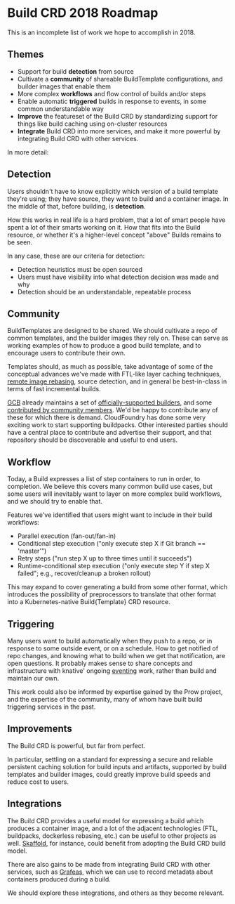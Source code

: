 # Build CRD 2018 Roadmap

This is an incomplete list of work we hope to accomplish in 2018.

## Themes

- Support for build **detection** from source
- Cultivate a **community** of shareable BuildTemplate configurations, and
  builder images that enable them
- More complex **workflows** and flow control of builds and/or steps
- Enable automatic **triggered** builds in response to events, in some common
  understandable way
- **Improve** the featureset of the Build CRD by standardizing support for
  things like build caching using on-cluster resources
- **Integrate** Build CRD into more services, and make it more powerful by
  integrating Build CRD with other services.

In more detail:

## Detection

Users shouldn't have to know explicitly which version of a build template
they're using; they have source, they want to build and a container image. In
the middle of that, before building, is **detection**.

How this works in real life is a hard problem, that a lot of smart people have
spent a lot of their smarts working on it. How that fits into the Build
resource, or whether it's a higher-level concept "above" Builds remains to be
seen.

In any case, these are our criteria for detection:

- Detection heuristics must be open sourced
- Users must have visibility into what detection decision was made and why
- Detection should be an understandable, repeatable process

## Community

BuildTemplates are designed to be shared. We should cultivate a repo of common
templates, and the builder images they rely on. These can serve as working
examples of how to produce a good build template, and to encourage users to
contribute their own.

Templates should, as much as possible, take advantage of some of the conceptual
advances we've made with FTL-like layer caching techniques,
[remote image rebasing](https://github.com/google/image-rebase), source
detection, and in general be best-in-class in terms of fast incremental builds.

[GCB](https://cloud.google.com/cloud-build/docs/) already maintains a set of
[officially-supported builders](https://github.com/GoogleCloudPlatform/cloud-builders),
and some
[contributed by community members](https://github.com/GoogleCloudPlatform/cloud-builders-community).
We'd be happy to contribute any of these for which there is demand. CloudFoundry
has done some very exciting work to start supporting buildpacks. Other
interested parties should have a central place to contribute and advertise their
support, and that repository should be discoverable and useful to end users.

## Workflow

Today, a Build expresses a list of step containers to run in order, to
completion. We believe this covers many common build use cases, but some users
will inevitably want to layer on more complex build workflows, and we should try
to enable that.

Features we've identified that users might want to include in their build
workflows:

- Parallel execution (fan-out/fan-in)
- Conditional step execution ("only execute step X if Git branch == 'master'")
- Retry steps ("run step X up to three times until it succeeds")
- Runtime-conditional step execution ("only execute step Y if step X failed";
  e.g., recover/cleanup a broken rollout)

This may expand to cover generating a build from some other format, which
introduces the possibility of preprocessors to translate that other format into
a Kubernetes-native Build{Template} CRD resource.

## Triggering

Many users want to build automatically when they push to a repo, or in response
to some outside event, or on a schedule. How to get notified of repo changes,
and knowing what to build when we get that notification, are open questions. It
probably makes sense to share concepts and infrastructure with knative' ongoing
[eventing](https://github.com/knative/eventing) work, rather than build and
maintain our own.

This work could also be informed by expertise gained by the Prow project, and
the expertise of the community, many of whom have built build triggering
services in the past.

## Improvements

The Build CRD is powerful, but far from perfect.

In particular, settling on a standard for expressing a secure and reliable
persistent caching solution for build inputs and artifacts, supported by build
templates and builder images, could greatly improve build speeds and reduce cost
to users.

## Integrations

The Build CRD provides a useful model for expressing a build which produces a
container image, and a lot of the adjacent technologies (FTL, buildpacks,
dockerless rebasing, etc.) can be useful to other projects as well.
[Skaffold](https://github.com/GoogleCloudPlatform/skaffold), for instance, could
benefit from adopting the Build CRD build model.

There are also gains to be made from integrating Build CRD with other services,
such as [Grafeas](https://grafeas.io), which we can use to record metadata about
containers produced during a build.

We should explore these integrations, and others as they become relevant.
